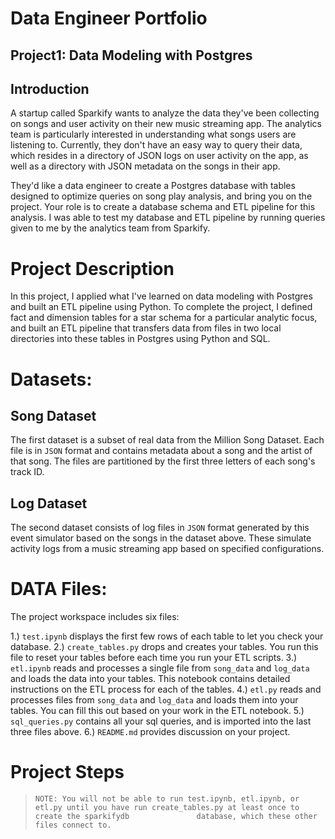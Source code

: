 # Data Engineer Portfolio
## Project1: Data Modeling with Postgres
## Introduction
A startup called Sparkify wants to analyze the data they've been collecting on songs and user activity on their new music streaming app. The analytics team is particularly interested in understanding what songs users are listening to. Currently, they don't have an easy way to query their data, which resides in a directory of JSON logs on user activity on the app, as well as a directory with JSON metadata on the songs in their app.

They'd like a data engineer to create a Postgres database with tables designed to optimize queries on song play analysis, and bring you on the project. Your role is to create a database schema and ETL pipeline for this analysis. I was able to test my database and ETL pipeline by running queries given to me by the analytics team from Sparkify.

# Project Description
In this project, I applied what I've learned on data modeling with Postgres and built an ETL pipeline using Python. To complete the project, I defined fact and dimension tables for a star schema for a particular analytic focus, and built an ETL pipeline that transfers data from files in two local directories into these tables in Postgres using Python and SQL.

# Datasets:

## Song Dataset
The first dataset is a subset of real data from the Million Song Dataset. Each file is in ``JSON`` format and contains metadata about a song and the artist of that song. The files are partitioned by the first three letters of each song's track ID.

## Log Dataset
The second dataset consists of log files in ``JSON`` format generated by this event simulator based on the songs in the dataset above. These simulate activity logs from a music streaming app based on specified configurations.

# DATA Files: 

The project workspace includes six files:

1.) ``test.ipynb`` displays the first few rows of each table to let you check your database.
2.) ``create_tables.py`` drops and creates your tables. You run this file to reset your tables before each time you run your ETL scripts.
3.) ``etl.ipynb`` reads and processes a single file from ``song_data`` and ``log_data`` and loads the data into your tables. This notebook contains detailed instructions on the ETL process for each of the tables.
4.) ``etl.py`` reads and processes files from ``song_data`` and ``log_data`` and loads them into your tables. You can fill this out based on your work in the ETL notebook.
5.) ``sql_queries.py`` contains all your sql queries, and is imported into the last three files above.
6.) ``README.md`` provides discussion on your project.

# Project Steps
>     NOTE: You will not be able to run test.ipynb, etl.ipynb, or etl.py until you have run create_tables.py at least once to create the sparkifydb               database, which these other files connect to.
